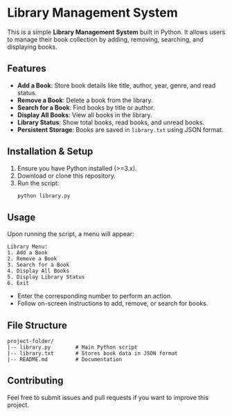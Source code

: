 # Library Management System

This is a simple **Library Management System** built in Python. It allows users to manage their book collection by adding, removing, searching, and displaying books.

## Features
- **Add a Book**: Store book details like title, author, year, genre, and read status.
- **Remove a Book**: Delete a book from the library.
- **Search for a Book**: Find books by title or author.
- **Display All Books**: View all books in the library.
- **Library Status**: Show total books, read books, and unread books.
- **Persistent Storage**: Books are saved in `library.txt` using JSON format.

## Installation & Setup
1. Ensure you have Python installed (>=3.x).
2. Download or clone this repository.
3. Run the script:
   ```sh
   python library.py
   ```

## Usage
Upon running the script, a menu will appear:
```
Library Menu:
1. Add a Book
2. Remove a Book
3. Search for a Book
4. Display All Books
5. Display Library Status
6. Exit
```
- Enter the corresponding number to perform an action.
- Follow on-screen instructions to add, remove, or search for books.

## File Structure
```
project-folder/
|-- library.py        # Main Python script
|-- library.txt       # Stores book data in JSON format
|-- README.md         # Documentation
```

## Contributing
Feel free to submit issues and pull requests if you want to improve this project.




